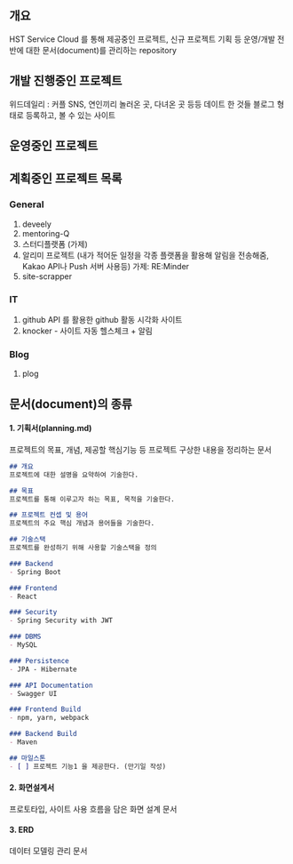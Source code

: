 ﻿## 개요
HST Service Cloud 를 통해 제공중인 프로젝트, 신규 프로젝트 기획 등 운영/개발 전반에 대한 문서(document)를 관리하는 repository

## 개발 진행중인 프로젝트
위드데일리 : 커플 SNS, 연인끼리 놀러온 곳, 다녀온 곳 등등 데이트 한 것들 블로그 형태로 등록하고, 볼 수 있는 사이트

## 운영중인 프로젝트

## 계획중인 프로젝트 목록
### General
1. deveely
2. mentoring-Q
3. 스터디플랫폼 (가제)
4. 알리미 프로젝트 (내가 적어둔 일정을 각종 플랫폼을 활용해 알림을 전송해줌, Kakao API나 Push 서버 사용등)
	가제: RE:Minder
5. site-scrapper 

### IT
1. github API 를 활용한 github 활동 시각화 사이트
2. knocker - 사이트 자동 헬스체크 + 알림

### Blog
1. plog

## 문서(document)의 종류
#### 1. 기획서(planning.md)
프로젝트의 목표, 개념, 제공할 핵심기능 등 프로젝트 구상한 내용을 정리하는 문서

```markdown
## 개요
프로젝트에 대한 설명을 요약하여 기술한다.

## 목표
프로젝트를 통해 이루고자 하는 목표, 목적을 기술한다.

## 프로젝트 컨셉 및 용어
프로젝트의 주요 핵심 개념과 용어들을 기술한다.

## 기술스택
프로젝트를 완성하기 위해 사용할 기술스택을 정의

### Backend
- Spring Boot

### Frontend
- React

### Security
- Spring Security with JWT

### DBMS
- MySQL

### Persistence
- JPA - Hibernate

### API Documentation
- Swagger UI

### Frontend Build
- npm, yarn, webpack

### Backend Build
- Maven

## 마일스톤
- [ ] 프로젝트 기능1 을 제공한다. (만기일 작성)
```
#### 2. 화면설계서
프로토타입, 사이트 사용 흐름을 담은 화면 설계 문서

#### 3. ERD 
데이터 모델링 관리 문서
